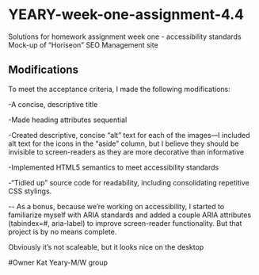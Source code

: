 # YEARY-week-one-assignment-4.4
Solutions for homework assignment week one - accessibility standards
Mock-up of “Horiseon” SEO Management site

## Modifications
To meet the acceptance criteria, I made the following modifications:

-A concise, descriptive title 

-Made heading attributes sequential

-Created descriptive, concise “alt” text for each of the images—I included alt text for the icons in the “aside” column, but 	I believe they should be invisible to screen-readers as they are more decorative than informative

-Implemented HTML5 semantics to meet accessibility standards

-“Tidied up” source code for readability, including consolidating repetitive CSS stylings.

--
As a bonus, because we’re working on accessibility, I started to familiarize myself with ARIA standards and added a couple ARIA attributes (tabindex=#, aria-label) to improve screen-reader functionality. But that project is by no means complete.

Obviously it’s not scaleable, but it looks nice on the desktop

#Owner
Kat Yeary-M/W group
